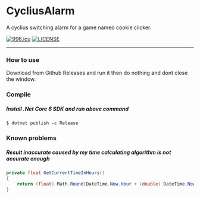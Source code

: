 # CycliusAlarm

A cyclius switching alarm for a game named cookie clicker.

[![996.icu](https://img.shields.io/badge/link-996.icu-red.svg)](https://996.icu)
[![LICENSE](https://img.shields.io/badge/license-Anti%20996-blue.svg)](https://github.com/996icu/996.ICU/blob/master/LICENSE)

---

### How to use

Download from Github Releases and run it then do nothing and dont close the window.

### Compile

##### Install .Net Core 6 SDK and run above command

```
$ dotnet publish -c Release
```

### Known problems

##### Result inaccurate caused by my time calculating algorithm is not accurate enough
```csharp
private float GetCurrentTimeInHours()
{
    return (float) Math.Round(DateTime.Now.Hour + (double) DateTime.Now.Minute / 60 + (double) DateTime.Now.Second / 3600, 2);
}
```